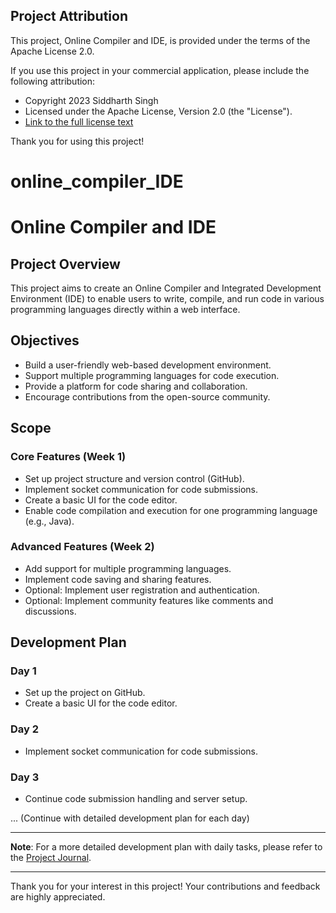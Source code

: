 ## Project Attribution

This project, Online Compiler and IDE, is provided under the terms of the Apache License 2.0.

If you use this project in your commercial application, please include the following attribution:

- Copyright 2023 Siddharth Singh
- Licensed under the Apache License, Version 2.0 (the "License").
- [Link to the full license text](https://github.com/Sid130698/online_compiler_IDE/blob/main/LICENSE)

Thank you for using this project!



# online_compiler_IDE
# Online Compiler and IDE

## Project Overview

This project aims to create an Online Compiler and Integrated Development Environment (IDE) to enable users to write, compile, and run code in various programming languages directly within a web interface.

## Objectives

- Build a user-friendly web-based development environment.
- Support multiple programming languages for code execution.
- Provide a platform for code sharing and collaboration.
- Encourage contributions from the open-source community.

## Scope

### Core Features (Week 1)

- Set up project structure and version control (GitHub).
- Implement socket communication for code submissions.
- Create a basic UI for the code editor.
- Enable code compilation and execution for one programming language (e.g., Java).

### Advanced Features (Week 2)

- Add support for multiple programming languages.
- Implement code saving and sharing features.
- Optional: Implement user registration and authentication.
- Optional: Implement community features like comments and discussions.

## Development Plan

### Day 1

- Set up the project on GitHub.
- Create a basic UI for the code editor.

### Day 2

- Implement socket communication for code submissions.

### Day 3

- Continue code submission handling and server setup.

... (Continue with detailed development plan for each day)

---

**Note**: For a more detailed development plan with daily tasks, please refer to the [Project Journal](PROJECT_JOURNAL.md).

---

Thank you for your interest in this project! Your contributions and feedback are highly appreciated.
